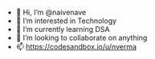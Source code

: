 - 👋 Hi, I’m @naivenave
- 👀 I’m interested in Technology 
- 🌱 I’m currently learning DSA
- 💞️ I’m looking to collaborate on anything
- 📫 https://codesandbox.io/u/nverma

<!---
naivenave/naivenave is a ✨ special ✨ repository because its `README.md` (this file) appears on your GitHub profile.
You can click the Preview link to take a look at your changes.
--->
